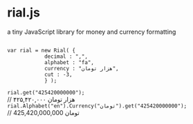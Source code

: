 # rial.js
a tiny JavaScript library for money and currency formatting

<code>
var rial = new Rial( {
			decimal : ",",
			alphabet : "fa",
			currency : "هزار تومان",
			cut : -3,
			} );
</code>

<code>			
rial.get("425420000000");
</code>
// ۴۲۵,۴۲۰,۰۰۰ هزار تومان

<code>
rial.Alphabet("en").Currency("تومان").get("425420000000");
</code>
// 425,420,000,000 تومان
